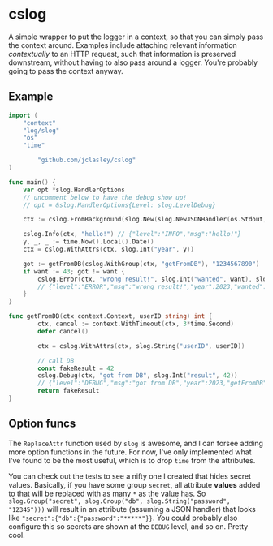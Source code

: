 # cslog

A simple wrapper to put the logger in a context, so that you can simply pass the context around.
Examples include attaching relevant information _contextually_ to an HTTP request, such that information is preserved
downstream, without having to also pass around a logger. You're probably going to pass the context anyway.

## Example

```go
import (
	"context"
	"log/slog"
	"os"
	"time"

    	"github.com/jclasley/cslog"
)

func main() {
	var opt *slog.HandlerOptions
	// uncomment below to have the debug show up!
	// opt = &slog.HandlerOptions{Level: slog.LevelDebug}

	ctx := cslog.FromBackground(slog.New(slog.NewJSONHandler(os.Stdout, cslog.WithoutTime(opt))))

	cslog.Info(ctx, "hello!") // {"level":"INFO","msg":"hello!"}
	y, _, _ := time.Now().Local().Date()
	ctx = cslog.WithAttrs(ctx, slog.Int("year", y))

	got := getFromDB(cslog.WithGroup(ctx, "getFromDB"), "1234567890")
	if want := 43; got != want {
		cslog.Error(ctx, "wrong result!", slog.Int("wanted", want), slog.Int("got", got))
        // {"level":"ERROR","msg":"wrong result!","year":2023,"wanted":43,"got":42} 
	}
}

func getFromDB(ctx context.Context, userID string) int {
    	ctx, cancel := context.WithTimeout(ctx, 3*time.Second)
    	defer cancel()

    	ctx = cslog.WithAttrs(ctx, slog.String("userID", userID))

    	// call DB
    	const fakeResult = 42
    	cslog.Debug(ctx, "got from DB", slog.Int("result", 42))
        // {"level":"DEBUG","msg":"got from DB","year":2023,"getFromDB":{"userID":"foobar!!!","result":42}}
    	return fakeResult
}
```

## Option funcs

The `ReplaceAttr` function used by `slog` is awesome, and I can forsee adding more option functions in the future. For now, I've only implemented what I've found to be the most useful, which is to drop `time` from the attributes.

You can check out the tests to see a nifty one I created that hides secret values. Basically, if you have some group `secret`, all attribute **values** added to that will be replaced with as many `*` as the value has. So `slog.Group("secret", slog.Group("db", slog.String("password", "12345")))` will result in an attribute (assuming a JSON handler) that looks like `"secret":{"db":{"password":"*****"}}`. You could probably also configure this so secrets are shown at the `DEBUG` level, and so on. Pretty cool.
